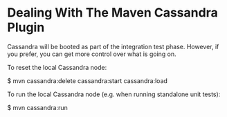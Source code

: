 # Dealing With The Maven Cassandra Plugin

Cassandra will be booted as part of the integration test phase.
However, if you prefer, you can get more control over what is going on.

To reset the local Cassandra node:

$ mvn cassandra:delete cassandra:start cassandra:load

To run the local Cassandra node (e.g. when running standalone unit tests):

$ mvn cassandra:run